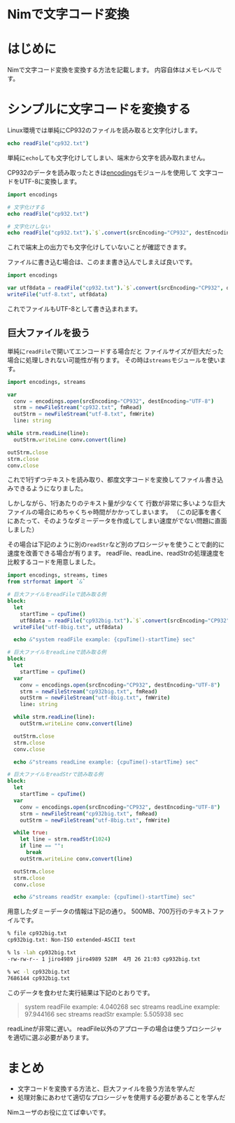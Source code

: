 Nimで文字コード変換
===================

# はじめに

Nimで文字コード変換を変換する方法を記載します。
内容自体はメモレベルです。

# シンプルに文字コードを変換する

Linux環境では単純にCP932のファイルを読み取ると文字化けします。

```nim
echo readFile("cp932.txt")
```

単純に`echo`しても文字化けしてしまい、端末から文字を読み取れません。

CP932のデータを読み取ったときは[encodings](https://nim-lang.org/docs/encodings.html)モジュールを使用して
文字コードをUTF-8に変換します。


```nim
import encodings

# 文字化けする
echo readFile("cp932.txt")

# 文字化けしない
echo readFile("cp932.txt").`$`.convert(srcEncoding="CP932", destEncoding="UTF-8")
```

これで端末上の出力でも文字化けしていないことが確認できます。

ファイルに書き込む場合は、このまま書き込んでしまえば良いです。

```nim
import encodings

var utf8data = readFile("cp932.txt").`$`.convert(srcEncoding="CP932", destEncoding="UTF-8")
writeFile("utf-8.txt", utf8data)
```

これでファイルもUTF-8として書き込まれます。

## 巨大ファイルを扱う

単純に`readFile`で開いてエンコードする場合だと
ファイルサイズが巨大だった場合に処理しきれない可能性が有ります。
その時は`streams`モジュールを使います。

```nim
import encodings, streams

var
  conv = encodings.open(srcEncoding="CP932", destEncoding="UTF-8")
  strm = newFileStream("cp932.txt", fmRead)
  outStrm = newFileStream("utf-8.txt", fmWrite)
  line: string

while strm.readLine(line):
  outStrm.writeLine conv.convert(line)

outStrm.close
strm.close
conv.close
```

これで1行ずつテキストを読み取り、都度文字コードを変換してファイル書き込みできるようになりました。

しかしながら、1行あたりのテキスト量が少なくて
行数が非常に多いような巨大ファイルの場合にめちゃくちゃ時間がかかってしまいます。
（この記事を書くにあたって、そのようなダミーデータを作成してしまい速度がでない問題に直面しました）

その場合は下記のように別の`readStr`など別のプロシージャを使うことで劇的に速度を改善できる場合が有ります。
readFile、readLine、readStrの処理速度を比較するコードを用意しました。

```nim
import encodings, streams, times
from strformat import `&`

# 巨大ファイルをreadFileで読み取る例
block:
  let
    startTime = cpuTime()
    utf8data = readFile("cp932big.txt").`$`.convert(srcEncoding="CP932", destEncoding="UTF-8")
  writeFile("utf-8big.txt", utf8data)

  echo &"system readFile example: {cpuTime()-startTime} sec"

# 巨大ファイルをreadLineで読み取る例
block:
  let
    startTime = cpuTime()
  var
    conv = encodings.open(srcEncoding="CP932", destEncoding="UTF-8")
    strm = newFileStream("cp932big.txt", fmRead)
    outStrm = newFileStream("utf-8big.txt", fmWrite)
    line: string

  while strm.readLine(line):
    outStrm.writeLine conv.convert(line)

  outStrm.close
  strm.close
  conv.close

  echo &"streams readLine example: {cpuTime()-startTime} sec"

# 巨大ファイルをreadStrで読み取る例
block:
  let
    startTime = cpuTime()
  var
    conv = encodings.open(srcEncoding="CP932", destEncoding="UTF-8")
    strm = newFileStream("cp932big.txt", fmRead)
    outStrm = newFileStream("utf-8big.txt", fmWrite)

  while true:
    let line = strm.readStr(1024)
    if line == "":
      break
    outStrm.writeLine conv.convert(line)

  outStrm.close
  strm.close
  conv.close

  echo &"streams readStr example: {cpuTime()-startTime} sec"
```

用意したダミーデータの情報は下記の通り。
500MB、700万行のテキストファイルです。

```bash
% file cp932big.txt
cp932big.txt: Non-ISO extended-ASCII text

% ls -lah cp932big.txt
-rw-rw-r-- 1 jiro4989 jiro4989 528M  4月 26 21:03 cp932big.txt

% wc -l cp932big.txt
7686144 cp932big.txt
```

このデータを食わせた実行結果は下記のとおりです。

> system readFile example: 4.040268 sec
> streams readLine example: 97.944166 sec
> streams readStr example: 5.505938 sec

readLineが非常に遅い。
readFile以外のアプローチの場合は使うプロシージャを適切に選ぶ必要があります。

# まとめ

- 文字コードを変換する方法と、巨大ファイルを扱う方法を学んだ
- 処理対象にあわせて適切なプロシージャを使用する必要があることを学んだ

Nimユーザのお役に立てば幸いです。
